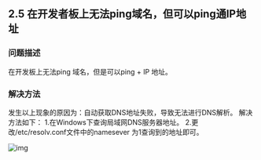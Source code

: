 ## 2.5 在开发者板上无法ping域名，但可以ping通IP地址
### 问题描述
在开发板上无法ping 域名，但是可以ping + IP 地址。
### 解决方法
发生以上现象的原因为：自动获取DNS地址失败，导致无法进行DNS解析。
解决方法如下：
1.在Windows下查询局域网DNS服务器地址。
2.更改/etc/resolv.conf文件中的namesever 为1查询到的地址即可。

![img](https://gitee.com/Atlas200DK/FAQ/raw/master/part2/img/2-5-1.png)
